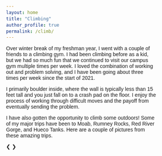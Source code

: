 ```yaml
---
layout: home
title: "Climbing"
author_profile: true
permalink: /climb/
---
```


Over winter break of my freshman year, I went with a couple of friends to a climbing gym. I had been climbing before as a kid, but we had so much fun that we continued to visit our campus gym multiple times per week. I loved the combination of working out and problem solving, and I have been going about three times per week since the start of 2021.

I primarily boulder inside, where the wall is typically less than 15 feet tall and you just fall on to a crash pad on the floor. I enjoy the process of working through difficult moves and the payoff from eventually sending the problem.

I have also gotten the opportunity to climb some outdoors! Some of my major trips have been to Moab, Rumney Rocks, Red River Gorge, and Hueco Tanks. Here are a couple of pictures from these amazing trips.
<html>
<head>
<meta name="viewport" content="width=device-width, initial-scale=1">
<style>
* {box-sizing: border-box}
body {font-family: Verdana, sans-serif; margin:0}
.mySlides {display: none}
img {vertical-align: top;}

/* Slideshow container */
.slideshow-container {
  max-width: 1000px;
  max-height: 800px;
  position: relative;
  margin: auto;
}

/* Next & previous buttons */
.prev, .next {
  cursor: pointer;
  position: absolute;
  top: 50%;
  width: auto;
  padding: 16px;
  margin-top: -22px;
  color: white;
  font-weight: bold;
  font-size: 18px;
  transition: 0.6s ease;
  border-radius: 0 3px 3px 0;
  user-select: none;
}

/* Position the "next button" to the right */
.next {
  right: 0;
  border-radius: 3px 0 0 3px;
}

/* On hover, add a black background color with a little bit see-through */
.prev:hover, .next:hover {
  background-color: rgba(0,0,0,0.8);
}

/* Number text (1/3 etc) */
.numbertext {
  color: #f2f2f2;
  font-size: 12px;
  padding: 8px 12px;
  position: absolute;
  top: 0;
}

/* The dots/bullets/indicators */
.dot {
  cursor: pointer;
  height: 15px;
  width: 15px;
  margin: 0 2px;
  background-color: #bbb;
  border-radius: 50%;
  display: inline-block;
  transition: background-color 0.6s ease;
}

.active, .dot:hover {
  background-color: #717171;
}

/* Fading animation */
.fade {
  animation-name: fade;
  animation-duration: 1.5s;
}

@keyframes fade {
  from {opacity: .4} 
  to {opacity: 1}
}

/* On smaller screens, decrease text size */
@media only screen and (max-width: 300px) {
  .prev, .next,.text {font-size: 11px}
}
</style>
</head>
<body>

<div class="slideshow-container">

<div class="mySlides fade">
  <div class="numbertext">1 / 6</div>
  <img src="https://github.com/ericenouen/ericenouen.github.io/blob/master/assets/image/moabbelay.jpg?raw=true">
</div>

<div class="mySlides fade">
  <div class="numbertext">2 / 6</div>
  <img src="https://github.com/ericenouen/ericenouen.github.io/blob/master/assets/image/moabclimb.jpg?raw=true">
</div>

<div class="mySlides fade">
  <div class="numbertext">3 / 6</div>
  <img src="https://github.com/ericenouen/ericenouen.github.io/blob/master/assets/image/rumney1.jpg?raw=true">
</div>

<div class="mySlides fade">
  <div class="numbertext">4 / 6</div>
  <img src="https://github.com/ericenouen/ericenouen.github.io/blob/master/assets/image/rumney2.jpg?raw=true">
</div>

<div class="mySlides fade">
  <div class="numbertext">5 / 6</div>
  <img src="https://github.com/ericenouen/ericenouen.github.io/blob/master/assets/image/rrg.jpg?raw=true">
</div>

<div class="mySlides fade">
  <div class="numbertext">6 / 6</div>
  <img src="https://github.com/ericenouen/ericenouen.github.io/blob/master/assets/image/hueco.JPG?raw=true">
</div>

<a class="prev" onclick="plusSlides(-1)">❮</a>
<a class="next" onclick="plusSlides(1)">❯</a>

</div>
<br>

<div style="text-align:center">
  <span class="dot" onclick="currentSlide(1)"></span> 
  <span class="dot" onclick="currentSlide(2)"></span> 
  <span class="dot" onclick="currentSlide(3)"></span> 
  <span class="dot" onclick="currentSlide(4)"></span> 
  <span class="dot" onclick="currentSlide(5)"></span> 
  <span class="dot" onclick="currentSlide(6)"></span> 
</div>

<script>
let slideIndex = 1;
showSlides(slideIndex);

function plusSlides(n) {
  showSlides(slideIndex += n);
}

function currentSlide(n) {
  showSlides(slideIndex = n);
}

function showSlides(n) {
  let i;
  let slides = document.getElementsByClassName("mySlides");
  let dots = document.getElementsByClassName("dot");
  if (n > slides.length) {slideIndex = 1}    
  if (n < 1) {slideIndex = slides.length}
  for (i = 0; i < slides.length; i++) {
    slides[i].style.display = "none";  
  }
  for (i = 0; i < dots.length; i++) {
    dots[i].className = dots[i].className.replace(" active", "");
  }
  slides[slideIndex-1].style.display = "block";  
  dots[slideIndex-1].className += " active";
}
</script>

</body>
</html>
<!-- img {
    float: left;
    width:  1000px;
    height: 600px;
    object-fit: cover;
} -->
